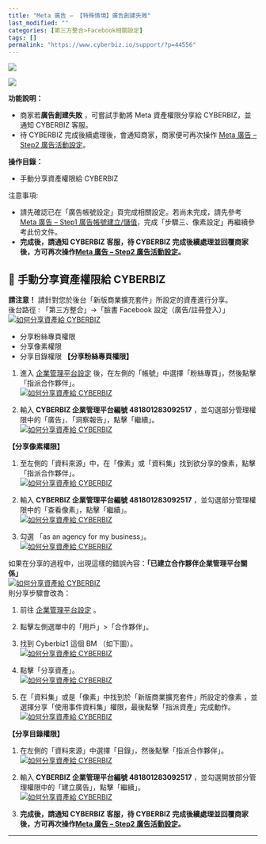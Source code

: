 ```yaml
---
title: "Meta 廣告 – 【特殊情境】廣告創建失敗"
last_modified: ""
categories: [第三方整合>Facebook相關設定]
tags: []
permalink: "https://www.cyberbiz.io/support/?p=44556"
---
```


![](https://www.cyberbiz.io/support/wp-content/uploads/適用站別.png)

[![](https://www.cyberbiz.io/support/wp-content/uploads/台灣站.png)](https://www.cyberbiz.io/support/?page_id=2490)

**功能說明：**  

* 商家若**廣告創建失敗** ，可嘗試手動將 Meta 資產權限分享給 CYBERBIZ，並通知 CYBERBIZ 客服。
* 待 CYBERBIZ 完成後續處理後，會通知商家，商家便可再次操作 [Meta 廣告 – Step2 廣告活動設定](https://www.cyberbiz.io/support/?p=1755)。

**操作目錄：**

* 手動分享資產權限給 CYBERBIZ

注意事項:  

* 請先確認已在「廣告帳號設定」頁完成相關設定。若尚未完成，請先參考 [Meta 廣告 – Step1 廣告帳號建立/儲值](https://www.cyberbiz.io/support/?p=17882)，完成「步驟三、像素設定」再繼續參考此份文件。
* **完成後，請通知 CYBERBIZ 客服，待 CYBERBIZ 完成後續處理並回覆商家後，方可再次操作[Meta 廣告 – Step2 廣告活動設定](https://www.cyberbiz.io/support/?p=1755)。**

## 📌 手動分享資產權限給 CYBERBIZ


**請注意！** 請針對您於後台「新版商業擴充套件」所設定的資產進行分享。  
後台路徑 :  「第三方整合」→「臉書 Facebook 設定（廣告/註冊登入）」  
[![如何分享資產給 CYBERBIZ](https://www.cyberbiz.io/support/wp-content/uploads/如何分享資產給-CYBERBIZ01.png)](https://www.cyberbiz.io/support/wp-content/uploads/如何分享資產給-CYBERBIZ01.png)  

* 分享粉絲專頁權限
* 分享像素權限
* 分享目錄權限
**【分享粉絲專頁權限】**  

1. 進入 [企業管理平台設定](https://business.facebook.com/business/loginpage/?next=https%3A%2F%2Fbusiness.facebook.com%2Fsettings) 後，在左側的「帳號」中選擇「粉絲專頁」，然後點擊「指派合作夥伴」。  
[![如何分享資產給 CYBERBIZ](https://www.cyberbiz.io/support/wp-content/uploads/如何分享資產給-CYBERBIZ02.png)](https://www.cyberbiz.io/support/wp-content/uploads/如何分享資產給-CYBERBIZ02.png)



2. 輸入 **CYBERBIZ 企業管理平台編號 481801283092517** ，並勾選部分管理權限中的「廣告」、「洞察報告」，點擊「繼續」。  
[![如何分享資產給 CYBERBIZ](https://www.cyberbiz.io/support/wp-content/uploads/如何分享資產給-CYBERBIZ03.png)](https://www.cyberbiz.io/support/wp-content/uploads/如何分享資產給-CYBERBIZ03.png)


**【分享像素權限】**  

1. 至左側的「資料來源」中，在「像素」或「資料集」找到欲分享的像素，點擊「指派合作夥伴」。  
[![如何分享資產給 CYBERBIZ](https://www.cyberbiz.io/support/wp-content/uploads/如何分享資產給-CYBERBIZ04.png)](https://www.cyberbiz.io/support/wp-content/uploads/如何分享資產給-CYBERBIZ04.png)



2. 輸入 **CYBERBIZ 企業管理平台編號 481801283092517** ，並勾選部分管理權限中的「查看像素」，點擊「繼續」。  
[![如何分享資產給 CYBERBIZ](https://www.cyberbiz.io/support/wp-content/uploads/如何分享資產給-CYBERBIZ05.png)](https://www.cyberbiz.io/support/wp-content/uploads/如何分享資產給-CYBERBIZ05.png)



3. 勾選 「as an agency for my business」。  
[![如何分享資產給 CYBERBIZ](https://www.cyberbiz.io/support/wp-content/uploads/如何分享資產給-CYBERBIZ06.png)](https://www.cyberbiz.io/support/wp-content/uploads/如何分享資產給-CYBERBIZ06.png)


如果在分享的過程中，出現這樣的錯誤內容：**「已建立合作夥伴企業管理平台關係」**  
[![如何分享資產給 CYBERBIZ](https://www.cyberbiz.io/support/wp-content/uploads/如何分享資產給-CYBERBIZ11.png)](https://www.cyberbiz.io/support/wp-content/uploads/如何分享資產給-CYBERBIZ11.png)  
則分享步驟會改為：

1. 前往 [企業管理平台設定](https://business.facebook.com/business/loginpage/?next=https%3A%2F%2Fbusiness.facebook.com%2Fsettings) 。


2. 點擊左側選單中的「用戶」>「合作夥伴」。


3. 找到 Cyberbiz1 這個 BM （如下圖）。  
[![如何分享資產給 CYBERBIZ](https://www.cyberbiz.io/support/wp-content/uploads/如何分享資產給-CYBERBIZ12.png)](https://www.cyberbiz.io/support/wp-content/uploads/如何分享資產給-CYBERBIZ12.png)

4. 點擊「分享資產」。  
[![如何分享資產給 CYBERBIZ](https://www.cyberbiz.io/support/wp-content/uploads/如何分享資產給-CYBERBIZ13.png)](https://www.cyberbiz.io/support/wp-content/uploads/如何分享資產給-CYBERBIZ13.png)

5. 在「資料集」或是「像素」中找到於「新版商業擴充套件」所設定的像素 ，並選擇分享「使用事件資料集」權限，最後點擊「指派資產」完成動作。  
[![如何分享資產給 CYBERBIZ](https://www.cyberbiz.io/support/wp-content/uploads/如何分享資產給-CYBERBIZ14.png)](https://www.cyberbiz.io/support/wp-content/uploads/如何分享資產給-CYBERBIZ14.png)

**【分享目錄權限】**  

1. 在左側的「資料來源」中選擇「目錄」，然後點擊「指派合作夥伴」。  
[![如何分享資產給 CYBERBIZ](https://www.cyberbiz.io/support/wp-content/uploads/如何分享資產給-CYBERBIZ07.png)](https://www.cyberbiz.io/support/wp-content/uploads/如何分享資產給-CYBERBIZ07.png)



2. 輸入 **CYBERBIZ 企業管理平台編號 481801283092517** ，並勾選開放部分管理權限中的「建立廣告」，點擊「繼續」。  
[![如何分享資產給 CYBERBIZ](https://www.cyberbiz.io/support/wp-content/uploads/如何分享資產給-CYBERBIZ08.png)](https://www.cyberbiz.io/support/wp-content/uploads/如何分享資產給-CYBERBIZ08.png)



3. **完成後，請通知 CYBERBIZ 客服，待 CYBERBIZ 完成後續處理並回覆商家後，方可再次操作[Meta 廣告 – Step2 廣告活動設定](https://www.cyberbiz.io/support/?p=1755)。**

* * *

